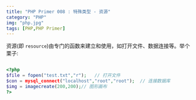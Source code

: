 ```yaml
---
title: "PHP Primer 008 : 特殊类型 - 资源"
category: "PHP"
img: "php.jpg"
tags: [PHP,PHP Primer]
---
```

资源(即 `resource`)由专门的函数来建立和使用，如打开文件、数据连接等。举个栗子:

```php

<?php
$file = fopen("test.txt","r");   // 打开文件
$con = mysql_connect("localhost","root","root");  // 连接数据库
$img = imagecreate(200,200);// 图形画布
?>

```






